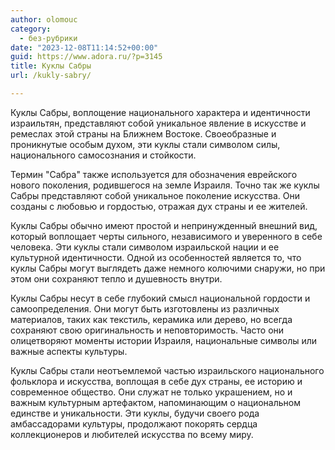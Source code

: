 ```yaml
---
author: olomouc
category:
  - без-рубрики
date: "2023-12-08T11:14:52+00:00"
guid: https://www.adora.ru/?p=3145
title: Куклы Сабры
url: /kukly-sabry/

---
```

Куклы Сабры, воплощение национального характера и идентичности израильтян, представляют собой уникальное явление в искусстве и ремеслах этой страны на Ближнем Востоке. Своеобразные и проникнутые особым духом, эти куклы стали символом силы, национального самосознания и стойкости.

Термин "Сабра" также используется для обозначения еврейского нового поколения, родившегося на земле Израиля. Точно так же куклы Сабры представляют собой уникальное поколение искусства. Они созданы с любовью и гордостью, отражая дух страны и ее жителей.

Куклы Сабры обычно имеют простой и непринужденный внешний вид, который воплощает черты сильного, независимого и уверенного в себе человека. Эти куклы стали символом израильской нации и ее культурной идентичности. Одной из особенностей является то, что куклы Сабры могут выглядеть даже немного колючими снаружи, но при этом они сохраняют тепло и душевность внутри.

Куклы Сабры несут в себе глубокий смысл национальной гордости и самоопределения. Они могут быть изготовлены из различных материалов, таких как текстиль, керамика или дерево, но всегда сохраняют свою оригинальность и неповторимость. Часто они олицетворяют моменты истории Израиля, национальные символы или важные аспекты культуры.

Куклы Сабры стали неотъемлемой частью израильского национального фольклора и искусства, воплощая в себе дух страны, ее историю и современное общество. Они служат не только украшением, но и важным культурным артефактом, напоминающим о национальном единстве и уникальности. Эти куклы, будучи своего рода амбассадорами культуры, продолжают покорять сердца коллекционеров и любителей искусства по всему миру.
